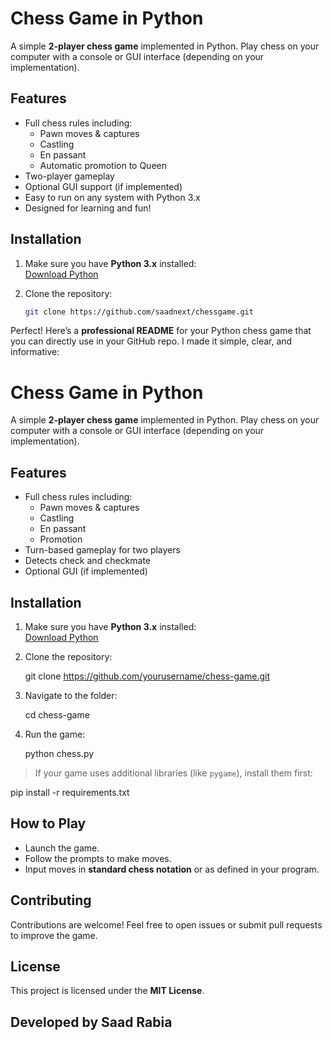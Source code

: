 # Chess Game in Python

A simple **2-player chess game** implemented in Python. Play chess on your computer with a console or GUI interface (depending on your implementation).

## Features

- Full chess rules including:
  - Pawn moves & captures
  - Castling
  - En passant
  - Automatic promotion to Queen
- Two-player gameplay
- Optional GUI support (if implemented)
- Easy to run on any system with Python 3.x
- Designed for learning and fun!

## Installation

1. Make sure you have **Python 3.x** installed:  
   [Download Python](https://www.python.org/downloads/)

2. Clone the repository:
   ```bash
   git clone https://github.com/saadnext/chessgame.git
Perfect! Here’s a **professional README** for your Python chess game that you can directly use in your GitHub repo. I made it simple, clear, and informative:


# Chess Game in Python

A simple **2-player chess game** implemented in Python. Play chess on your computer with a console or GUI interface (depending on your implementation).

## Features

- Full chess rules including:
  - Pawn moves & captures
  - Castling
  - En passant
  - Promotion
- Turn-based gameplay for two players
- Detects check and checkmate
- Optional GUI (if implemented)

## Installation

1. Make sure you have **Python 3.x** installed:  
   [Download Python](https://www.python.org/downloads/)

2. Clone the repository:
  
   git clone https://github.com/yourusername/chess-game.git


3. Navigate to the folder:

   
   cd chess-game
   

4. Run the game:

   
   python chess.py
   

> If your game uses additional libraries (like `pygame`), install them first:


pip install -r requirements.txt


## How to Play

* Launch the game.
* Follow the prompts to make moves.
* Input moves in **standard chess notation** or as defined in your program.

## Contributing

Contributions are welcome!
Feel free to open issues or submit pull requests to improve the game.

## License

This project is licensed under the **MIT License**.

## Developed by Saad Rabia

